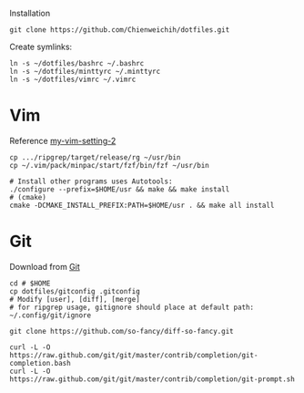 Installation

    git clone https://github.com/Chienweichih/dotfiles.git

Create symlinks:

    ln -s ~/dotfiles/bashrc ~/.bashrc
    ln -s ~/dotfiles/minttyrc ~/.minttyrc
    ln -s ~/dotfiles/vimrc ~/.vimrc

# Vim #

Reference [my-vim-setting-2][vim]

    cp .../ripgrep/target/release/rg ~/usr/bin
    cp ~/.vim/pack/minpac/start/fzf/bin/fzf ~/usr/bin

    # Install other programs uses Autotools:
    ./configure --prefix=$HOME/usr && make && make install
    # (cmake)
    cmake -DCMAKE_INSTALL_PREFIX:PATH=$HOME/usr . && make all install

# Git #

Download from [Git][git]

    cd # $HOME
    cp dotfiles/gitconfig .gitconfig
    # Modify [user], [diff], [merge]
    # for ripgrep usage, gitignore should place at default path: ~/.config/git/ignore

    git clone https://github.com/so-fancy/diff-so-fancy.git

    curl -L -O https://raw.github.com/git/git/master/contrib/completion/git-completion.bash
    curl -L -O https://raw.github.com/git/git/master/contrib/completion/git-prompt.sh



[vim]: <https://chienweichih.github.io/my-vim-setting-2/>
[git]: <https://git-scm.com/>
